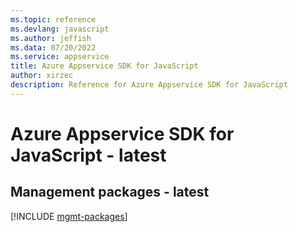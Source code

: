 ```yaml
---
ms.topic: reference
ms.devlang: javascript
ms.author: jeffish
ms.data: 07/20/2022
ms.service: appservice
title: Azure Appservice SDK for JavaScript
author: xirzec
description: Reference for Azure Appservice SDK for JavaScript
---
```

# Azure Appservice SDK for JavaScript - latest

## Management packages - latest
[!INCLUDE [mgmt-packages](appservice-mgmt-index.md)]

